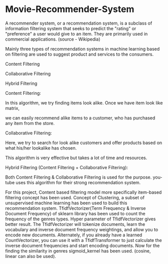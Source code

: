 # Movie-Recommender-System
A recommender system, or a recommendation system, is a subclass of information filtering system that seeks to predict the "rating" or "preference" a user would give to an item. They are primarily used in commercial applications. (source - Wikipedia)

Mainly three types of recommendation systems in machine learning based on filtering are used to suggest product and services to the consumers.

Content Filtering

Collaborative Filtering

Hybrid Filtering

Content Filtering:

In this algorithm, we try finding items look alike. Once we have item look like matrix,

we can easily recommend alike items to a customer, who has purchased any item from the store.

Collaborative Filtering:

Here, we try to search for look alike customers and offer products based on what his/her lookalike has chosen.

This algorithm is very effective but takes a lot of time and resources.

Hybrid Filtering (Content Filtering + Collaborative Filtering):

Both Content Filtering & Collaborative Filtering is used for the purpose. you-tube uses this algorithm for their strong recommendation system.

For this project, Content based filtering model more specifically item-based filtering concept has been used. Concept of Clustering, a subset of unsupervised machine learning has been used to build this recommendation system. TfidfVectorizer(Term Frequency & Inverse Document Frequency) of sklearn library has been used to count the frequency of the genres types. Hyper parameter of TfidfVectorizer gives better result. The TfidfVectorizer will tokenize documents, learn the vocabulary and inverse document frequency weightings, and allow you to encode new documents. Alternately, if you already have a learned CountVectorizer, you can use it with a TfidfTransformer to just calculate the inverse document frequencies and start encoding documents. Now for the finding the similarity in genres sigmoid_kernel has been used. (cosine, linear can also be used).
